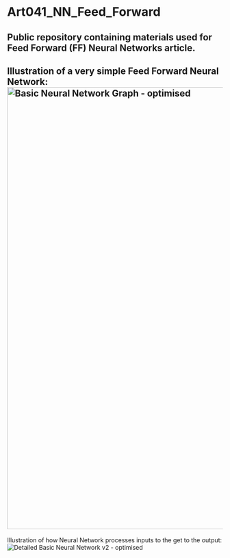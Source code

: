 # Art041_NN_Feed_Forward
Public repository containing materials used for Feed Forward (FF) Neural Networks article.
---
Illustration of a very simple Feed Forward Neural Network:
<img width="1033" alt="Basic Neural Network Graph - optimised" src="https://user-images.githubusercontent.com/24861699/147443036-0206cbb3-4867-4585-a0d7-65c69d5396ee.png">
---
Illustration of how Neural Network processes inputs to the get to the output:
![Detailed Basic Neural Network v2 - optimised](https://user-images.githubusercontent.com/24861699/147443151-d11203c3-013a-45dc-a833-1efff1e1ecce.png)
